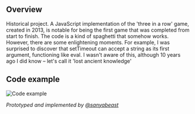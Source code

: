 ## Overview

Historical project. A JavaScript implementation of the 'three in a row' game, created in 2013, is notable for being the first game that was completed from start to finish. The code is a kind of spaghetti that somehow works. However, there are some enlightening moments. For example, I was surprised to discover that setTimeout can accept a string as its first argument, functioning like eval. I wasn't aware of this, although 10 years ago I did know – let's call it 'lost ancient knowledge'

## Code example

![Code example](assets/docs/image/spaghettic_code_a1.png "Code example")

*Prototyped and implemented by [@sanyabeast](mailto:purpltie@outlook.com?subject=chronicle)*